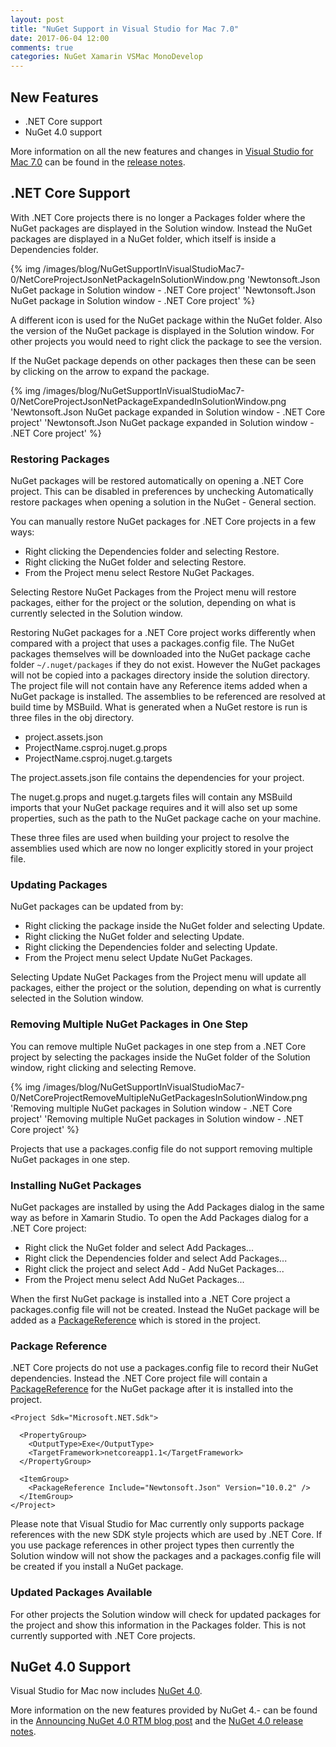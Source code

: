 ```yaml
---
layout: post
title: "NuGet Support in Visual Studio for Mac 7.0"
date: 2017-06-04 12:00
comments: true
categories: NuGet Xamarin VSMac MonoDevelop
---
```


## New Features

   * .NET Core support
   * NuGet 4.0 support

More information on all the new features and changes in [Visual Studio for Mac 7.0](https://www.visualstudio.com/vs/visual-studio-mac/) can be found in the [release notes](https://www.visualstudio.com/en-us/news/releasenotes/vs2017-mac-relnotes).

## .NET Core Support

With .NET Core projects there is no longer a Packages folder where the NuGet packages are displayed in the Solution window. Instead the NuGet packages are displayed in a NuGet folder, which itself is inside a Dependencies folder.

{% img /images/blog/NuGetSupportInVisualStudioMac7-0/NetCoreProjectJsonNetPackageInSolutionWindow.png 'Newtonsoft.Json NuGet package in Solution window - .NET Core project' 'Newtonsoft.Json NuGet package in Solution window - .NET Core project' %}

A different icon is used for the NuGet package within the NuGet folder. Also the version of the NuGet package is displayed in the Solution window. For other projects you would need to right click the package to see the version.

If the NuGet package depends on other packages then these can be seen by clicking on the arrow to expand the package.

{% img /images/blog/NuGetSupportInVisualStudioMac7-0/NetCoreProjectJsonNetPackageExpandedInSolutionWindow.png 'Newtonsoft.Json NuGet package expanded in Solution window - .NET Core project' 'Newtonsoft.Json NuGet package expanded in Solution window - .NET Core project' %}

### Restoring Packages

NuGet packages will be restored automatically on opening a .NET Core project. This can be disabled in preferences by unchecking Automatically restore packages when opening a solution in the NuGet - General section.

You can manually restore NuGet packages for .NET Core projects in a few ways:

  * Right clicking the Dependencies folder and selecting Restore.
  * Right clicking the NuGet folder and selecting Restore.
  * From the Project menu select Restore NuGet Packages.

Selecting Restore NuGet Packages from the Project menu will restore packages, either for the project or the solution, depending on what is currently selected in the Solution window.

Restoring NuGet packages for a .NET Core project works differently when compared with a project that uses a packages.config file. The NuGet packages themselves will be downloaded into the NuGet package cache folder `~/.nuget/packages` if they do not exist. However the NuGet packages will not be copied into a packages directory inside the solution directory. The project file will not contain have any Reference items added when a NuGet package is installed. The assemblies to be referenced are resolved at build time by MSBuild. What is generated when a NuGet restore is run is three files in the obj directory.

  * project.assets.json
  * ProjectName.csproj.nuget.g.props
  * ProjectName.csproj.nuget.g.targets

The project.assets.json file contains the dependencies for your project.

The nuget.g.props and nuget.g.targets files will contain any MSBuild imports that your NuGet package requires and it will also set up some properties, such as the path to the NuGet package cache on your machine.

These three files are used when building your project to resolve the assemblies used which are now no longer explicitly stored in your project file.

### Updating Packages

NuGet packages can be updated from by:

  * Right clicking the package inside the NuGet folder and selecting Update.
  * Right clicking the NuGet folder and selecting Update.
  * Right clicking the Dependencies folder and selecting Update.
  * From the Project menu select Update NuGet Packages.

Selecting Update NuGet Packages from the Project menu will update all packages, either the project or the solution, depending on what is currently selected in the Solution window.

### Removing Multiple NuGet Packages in One Step

You can remove multiple NuGet packages in one step from a .NET Core project by selecting the packages inside the NuGet folder of the Solution window, right clicking and selecting Remove.

{% img /images/blog/NuGetSupportInVisualStudioMac7-0/NetCoreProjectRemoveMultipleNuGetPackagesInSolutionWindow.png 'Removing multiple NuGet packages in Solution window - .NET Core project' 'Removing multiple NuGet packages in Solution window - .NET Core project' %}

Projects that use a packages.config file do not support removing multiple NuGet packages in one step.

### Installing NuGet Packages

NuGet packages are installed by using the Add Packages dialog in the same way as before in Xamarin Studio. To open the Add Packages dialog for a .NET Core project:

  * Right click the NuGet folder and select Add Packages...
  * Right click the Dependencies folder and select Add Packages...
  * Right click the project and select Add - Add NuGet Packages...
  * From the Project menu select Add NuGet Packages...

When the first NuGet package is installed into a .NET Core project a packages.config file will not be created. Instead the NuGet package will be added as a [PackageReference](https://docs.microsoft.com/en-us/nuget/consume-packages/package-references-in-project-files) which is stored in the project.

### Package Reference

.NET Core projects do not use a packages.config file to record their NuGet dependencies. Instead the .NET Core project file will contain a [PackageReference](https://docs.microsoft.com/en-us/nuget/consume-packages/package-references-in-project-files) for the NuGet package after it is installed into the project.

```
<Project Sdk="Microsoft.NET.Sdk">

  <PropertyGroup>
    <OutputType>Exe</OutputType>
    <TargetFramework>netcoreapp1.1</TargetFramework>
  </PropertyGroup>

  <ItemGroup>
    <PackageReference Include="Newtonsoft.Json" Version="10.0.2" />
  </ItemGroup>
</Project>
```

Please note that Visual Studio for Mac currently only supports package references with the new SDK style projects which are used by .NET Core. If you use package references in other project types then currently the Solution window will not show the packages and a packages.config file will be created if you install a NuGet package.

### Updated Packages Available

For other projects the Solution window will check for updated packages for the project and show this information in the Packages folder. This is not currently supported with .NET Core projects.

## NuGet 4.0 Support

Visual Studio for Mac now includes [NuGet 4.0](https://docs.microsoft.com/en-us/nuget/release-notes/nuget-4.0-rtm).

More information on the new features provided by NuGet 4.- can be found in the [Announcing NuGet 4.0 RTM blog post](http://blog.nuget.org/20170308/Announcing-NuGet-4.0-RTM.html) and the [NuGet 4.0 release notes](https://docs.microsoft.com/en-us/nuget/release-notes/nuget-4.0-rtm).


